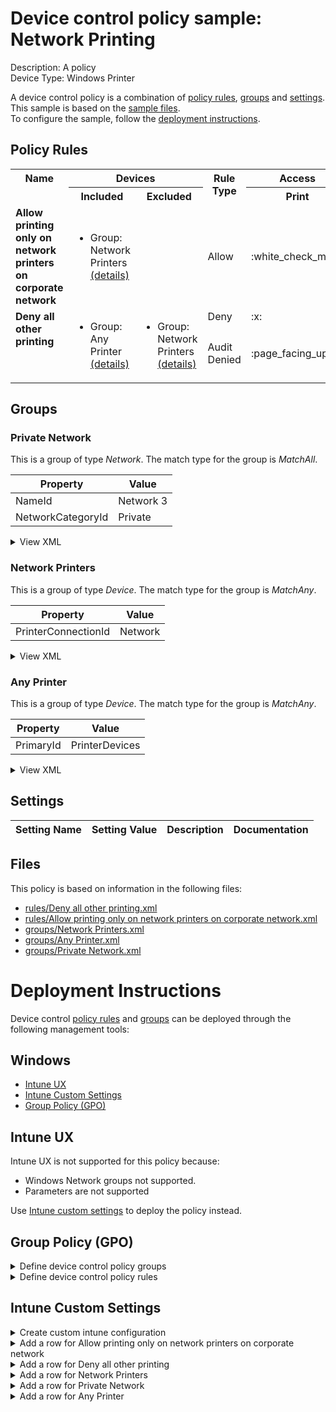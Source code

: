 # Device control policy sample: Network Printing

Description: A policy              
Device Type: Windows Printer

A device control policy is a combination of [policy rules](#policy-rules), [groups](#groups) and [settings](#settings).  
This sample is based on the [sample files](#files).  
To configure the sample, follow the [deployment instructions](#deployment-instructions).  

## Policy Rules


<table>
    <tr>
        <th rowspan="2" valign="top">Name</th>
        <th colspan="2" valign="top"><center>Devices</center></th>
        <th rowspan="2" valign="top">Rule Type</th>
        <th colspan="1" valign="top"><center>Access</center></th>
        <th rowspan="2" valign="top">Notification</th>
        <th rowspan="2" valign="top">Conditions</th>
    </tr>
    <tr>
        <th>Included</th>
        <th>Excluded</th>
        <th>Print</th>
        </tr><tr>
            <td rowspan="1" valign="top"><b>Allow printing only on network printers on corporate network</b></td>
            <td rowspan="1 valign="top">
                <ul><li>Group: Network Printers<a href="#network-printers" title="MatchAny {'PrinterConnectionId': 'Network'}"> (details)</a>  
</ul>
            </td>
            <td rowspan="1" valign="top">
                <ul></ul>
            </td>
            <td>Allow</td>
            <td>:white_check_mark:</td>
            <td>None (0)</td> 
            <td>
                <details>
                <summary>View</summary>
                MatchAll:
                <ul><li> Windows Network: MatchAll 
                        <ul><li>Group: Private Network<a href="#private-network" title="MatchAll {'NameId': 'Network 3', 'NetworkCategoryId': 'Private'}"> (details)</a>  
</ul>
                </ul>
                </details></td>
        </tr><tr>
            <td rowspan="2" valign="top"><b>Deny all other printing</b></td>
            <td rowspan="2 valign="top">
                <ul><li>Group: Any Printer<a href="#any-printer" title="MatchAny {'PrimaryId': 'PrinterDevices'}"> (details)</a>  
</ul>
            </td>
            <td rowspan="2" valign="top">
                <ul><li>Group: Network Printers<a href="#network-printers" title="MatchAny {'PrinterConnectionId': 'Network'}"> (details)</a>  
</ul>
            </td>
            <td>Deny</td>
            <td>:x:</td>
            <td>None (0)</td> 
            <td>
                <center>-</center></td>
        </tr><tr>
            <td>Audit Denied</td>
            <td>:page_facing_up:</td>
            <td>Show notification and Send event (3)</td>
            <td> 
                <center>-</center></td>
        </tr></table>


## Groups


### Private Network



This is a group of type *Network*. 
The match type for the group is *MatchAll*.


|  Property | Value |
|-----------|-------|
| NameId | Network 3 |
| NetworkCategoryId | Private |





<details>
<summary>View XML</summary>

```xml
<Group Id="{83d4b74a-af7c-4399-812c-fb9037e2c2b7}" Type="Network">
	<!-- ./Vendor/MSFT/Defender/Configuration/DeviceControl/PolicyGroups/%7B83d4b74a-af7c-4399-812c-fb9037e2c2b7%7D/GroupData -->
	<Name>Private Network</Name>
	<MatchType>MatchAll</MatchType>
	<DescriptorIdList>
		<NameId>Network 3</NameId>
		<NetworkCategoryId>Private</NetworkCategoryId>
	</DescriptorIdList>
</Group>
```
</details>

### Network Printers



This is a group of type *Device*. 
The match type for the group is *MatchAny*.


|  Property | Value |
|-----------|-------|
| PrinterConnectionId | Network |





<details>
<summary>View XML</summary>

```xml
<Group Id="{257e3e1e-790c-4e29-ae2c-45a5f3363201}" Type="Device">
	<!-- ./Vendor/MSFT/Defender/Configuration/DeviceControl/PolicyGroups/%7B257e3e1e-790c-4e29-ae2c-45a5f3363201%7D/GroupData -->
	<Name>Network Printers</Name>
	<MatchType>MatchAny</MatchType>
	<DescriptorIdList>
		<PrinterConnectionId>Network</PrinterConnectionId>
	</DescriptorIdList>
</Group>
```
</details>

### Any Printer



This is a group of type *Device*. 
The match type for the group is *MatchAny*.


|  Property | Value |
|-----------|-------|
| PrimaryId | PrinterDevices |





<details>
<summary>View XML</summary>

```xml
<Group Id="{090b8e1d-5c7b-4f69-a4f2-fb76fa0535fc}" Type="Device">
	<!-- ./Vendor/MSFT/Defender/Configuration/DeviceControl/PolicyGroups/%7B090b8e1d-5c7b-4f69-a4f2-fb76fa0535fc%7D/GroupData -->
	<Name>Any Printer</Name>
	<MatchType>MatchAny</MatchType>
	<DescriptorIdList>
		<PrimaryId>PrinterDevices</PrimaryId>
	</DescriptorIdList>
</Group>
```
</details>


## Settings






| Setting Name |  Setting Value | Description |Documentation |
|--------------|----------------|-------------|---------------|


## Files
This policy is based on information in the following files:

- [rules/Deny all other printing.xml](rules/Deny%20all%20other%20printing.xml)
- [rules/Allow printing only on network printers on corporate network.xml](rules/Allow%20printing%20only%20on%20network%20printers%20on%20corporate%20network.xml)
- [groups/Network Printers.xml](groups/Network%20Printers.xml)
- [groups/Any Printer.xml](groups/Any%20Printer.xml)
- [groups/Private Network.xml](groups/Private%20Network.xml)


# Deployment Instructions

Device control [policy rules](#policy-rules) and [groups](#groups) can be deployed through the following management tools:


## Windows
- [Intune UX](#intune-ux)
- [Intune Custom Settings](#intune-custom-settings)
- [Group Policy (GPO)](#group-policy-gpo)





## Intune UX

Intune UX is not supported for this policy because:
- Windows Network groups not supported.
- Parameters are not supported

Use [Intune custom settings](#intune-custom-settings) to deploy the policy instead.


## Group Policy (GPO)
<details>
<summary>Define device control policy groups</summary>

   1. Go to Computer Configuration > Administrative Templates > Windows Components > Microsoft Defender Antivirus > Device Control > Define device control policy groups.
   2. Save the XML below to a network share.
```xml
<Groups>
	<Group Id="{83d4b74a-af7c-4399-812c-fb9037e2c2b7}" Type="Network">
		<!-- ./Vendor/MSFT/Defender/Configuration/DeviceControl/PolicyGroups/%7B83d4b74a-af7c-4399-812c-fb9037e2c2b7%7D/GroupData -->
		<Name>Private Network</Name>
		<MatchType>MatchAll</MatchType>
		<DescriptorIdList>
			<NameId>Network 3</NameId>
			<NetworkCategoryId>Private</NetworkCategoryId>
		</DescriptorIdList>
	</Group>
	<Group Id="{257e3e1e-790c-4e29-ae2c-45a5f3363201}" Type="Device">
		<!-- ./Vendor/MSFT/Defender/Configuration/DeviceControl/PolicyGroups/%7B257e3e1e-790c-4e29-ae2c-45a5f3363201%7D/GroupData -->
		<Name>Network Printers</Name>
		<MatchType>MatchAny</MatchType>
		<DescriptorIdList>
			<PrinterConnectionId>Network</PrinterConnectionId>
		</DescriptorIdList>
	</Group>
	<Group Id="{090b8e1d-5c7b-4f69-a4f2-fb76fa0535fc}" Type="Device">
		<!-- ./Vendor/MSFT/Defender/Configuration/DeviceControl/PolicyGroups/%7B090b8e1d-5c7b-4f69-a4f2-fb76fa0535fc%7D/GroupData -->
		<Name>Any Printer</Name>
		<MatchType>MatchAny</MatchType>
		<DescriptorIdList>
			<PrimaryId>PrinterDevices</PrimaryId>
		</DescriptorIdList>
	</Group>
</Groups>
```
   3. In the Define device control policy groups window, select *Enabled* and specify the network share file path containing the XML groups data.
</details>

<details>
<summary>Define device control policy rules</summary>
 
  1. Go to Computer Configuration > Administrative Templates > Windows Components > Microsoft Defender Antivirus > Device Control > Define device control policy rules.
  2. Save the XML below to a network share.
```xml
<PolicyRules>
	<PolicyRule Id="{b4bf3ecb-cea9-450d-a3fa-fec9a73edc08}" >
		<!-- ./Vendor/MSFT/Defender/Configuration/DeviceControl/PolicyRules/%7Bb4bf3ecb-cea9-450d-a3fa-fec9a73edc08%7D/RuleData -->
		<Name>Allow printing only on network printers on corporate network</Name>
		<IncludedIdList>
			<GroupId>{257e3e1e-790c-4e29-ae2c-45a5f3363201}</GroupId>
		</IncludedIdList>
		<ExcludedIdList>
		</ExcludedIdList>
		<Entry Id="{93cdb2fb-9fcd-428e-a2e1-b4b0fab19782}">
			<Type>Allow</Type>
			<AccessMask>64</AccessMask>
			<Options>0</Options>
			<Parameters MatchType="MatchAll">
				<Network MatchType="MatchAll">
					<GroupId>{83d4b74a-af7c-4399-812c-fb9037e2c2b7}</GroupId>
				</Network>
			</Parameters>
		</Entry>
	</PolicyRule>
	<PolicyRule Id="{47420f70-ef17-467e-a982-ab4c3abde16e}" >
		<!-- ./Vendor/MSFT/Defender/Configuration/DeviceControl/PolicyRules/%7B47420f70-ef17-467e-a982-ab4c3abde16e%7D/RuleData -->
		<Name>Deny all other printing</Name>
		<IncludedIdList>
			<GroupId>{090b8e1d-5c7b-4f69-a4f2-fb76fa0535fc}</GroupId>
		</IncludedIdList>
		<ExcludedIdList>
			<GroupId>{257e3e1e-790c-4e29-ae2c-45a5f3363201}</GroupId>
		</ExcludedIdList>
		<Entry Id="{7de4d368-761e-46eb-a216-1c0114bc98b6}">
			<Type>Deny</Type>
			<AccessMask>64</AccessMask>
			<Options>0</Options>
		</Entry>
		<Entry Id="{31d84dd3-7f09-494b-ab1c-71e190bf268c}">
			<Type>AuditDenied</Type>
			<AccessMask>64</AccessMask>
			<Options>3</Options>
		</Entry>
	</PolicyRule>
</PolicyRules>
```
  3. In the Define device control policy rules window, select *Enabled*, and enter the network share file path containing the XML rules data.
</details>

## Intune Custom Settings

<details>
<summary>Create custom intune configuration</summary>

   1. Navigate to Devices > Configuration profiles
   2. Click Create (New Policy)
   3. Select Platform "Windows 10 and Later"
   4. Select Profile "Templates"
   5. Select Template Name "Custom"
   6. Click "Create"
   7. Under Name, enter **
   8. Optionally, enter a description
   9. Click "Next" 
</details>
<details>
<summary>Add a row for Allow printing only on network printers on corporate network</summary>  
   
   1. Click "Add"
   2. For Name, enter *Allow printing only on network printers on corporate network*
   3. For Description, enter **
   4. For OMA-URI, enter  *./Vendor/MSFT/Defender/Configuration/DeviceControl/PolicyRules/%7Bb4bf3ecb-cea9-450d-a3fa-fec9a73edc08%7D/RuleData*
   5. For Data type, select *String (XML File)*
   
        
   6. For Custom XML, select  */workspaces/mdatp-devicecontrol/deployable examples/network_printing_conditions_v1/windows/devicecontrol/rules/Allow printing only on network printers on corporate network.xml*
         
   
   7. Click "Save"
</details>
<details>
<summary>Add a row for Deny all other printing</summary>  
   
   1. Click "Add"
   2. For Name, enter *Deny all other printing*
   3. For Description, enter **
   4. For OMA-URI, enter  *./Vendor/MSFT/Defender/Configuration/DeviceControl/PolicyRules/%7B47420f70-ef17-467e-a982-ab4c3abde16e%7D/RuleData*
   5. For Data type, select *String (XML File)*
   
        
   6. For Custom XML, select  */workspaces/mdatp-devicecontrol/deployable examples/network_printing_conditions_v1/windows/devicecontrol/rules/Deny all other printing.xml*
         
   
   7. Click "Save"
</details>
<details>
<summary>Add a row for Network Printers</summary>  
   
   1. Click "Add"
   2. For Name, enter *Network Printers*
   3. For Description, enter **
   4. For OMA-URI, enter  *./Vendor/MSFT/Defender/Configuration/DeviceControl/PolicyGroups/%7B257e3e1e-790c-4e29-ae2c-45a5f3363201%7D/GroupData*
   5. For Data type, select *String (XML File)*
   
        
   6. For Custom XML, select  */workspaces/mdatp-devicecontrol/deployable examples/network_printing_conditions_v1/windows/devicecontrol/groups/Network Printers.xml*
         
   
   7. Click "Save"
</details>
<details>
<summary>Add a row for Private Network</summary>  
   
   1. Click "Add"
   2. For Name, enter *Private Network*
   3. For Description, enter **
   4. For OMA-URI, enter  *./Vendor/MSFT/Defender/Configuration/DeviceControl/PolicyGroups/%7B83d4b74a-af7c-4399-812c-fb9037e2c2b7%7D/GroupData*
   5. For Data type, select *String (XML File)*
   
        
   6. For Custom XML, select  */workspaces/mdatp-devicecontrol/deployable examples/network_printing_conditions_v1/windows/devicecontrol/groups/Private Network.xml*
         
   
   7. Click "Save"
</details>
<details>
<summary>Add a row for Any Printer</summary>  
   
   1. Click "Add"
   2. For Name, enter *Any Printer*
   3. For Description, enter **
   4. For OMA-URI, enter  *./Vendor/MSFT/Defender/Configuration/DeviceControl/PolicyGroups/%7B090b8e1d-5c7b-4f69-a4f2-fb76fa0535fc%7D/GroupData*
   5. For Data type, select *String (XML File)*
   
        
   6. For Custom XML, select  */workspaces/mdatp-devicecontrol/deployable examples/network_printing_conditions_v1/windows/devicecontrol/groups/Any Printer.xml*
         
   
   7. Click "Save"
</details>



